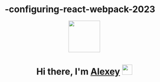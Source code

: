 # -configuring-react-webpack-2023

<div id="header" align="center">
  <img src="https://media.giphy.com/media/M9gbBd9nbDrOTu1Mqx/giphy.gif" width="100"/>
</div>
<h1 align="center">Hi there, I'm <a href="https://vk.com/dudarenko5519" target="_blank">Alexey</a> 
<img src="https://github.com/blackcater/blackcater/raw/main/images/Hi.gif" height="32"/></h1>

